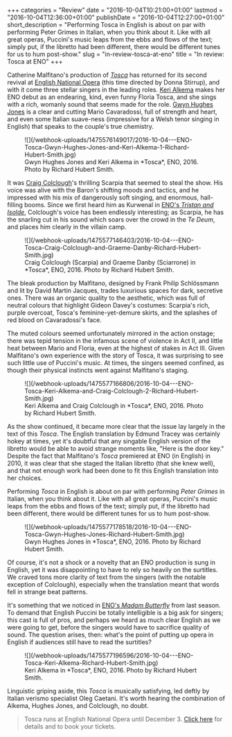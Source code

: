 +++
categories = "Review"
date = "2016-10-04T10:21:00+01:00"
lastmod = "2016-10-04T12:36:00+01:00"
publishDate = "2016-10-04T12:27:00+01:00"
short_description = "Performing Tosca in English is about on par with performing Peter Grimes in Italian, when you think about it. Like with all great operas, Puccini's music leaps from the ebbs and flows of the text; simply put, if the libretto had been different, there would be different tunes for us to hum post-show."
slug = "in-review-tosca-at-eno"
title = "In review: Tosca at ENO"
+++

Catherine Malfitano's production of [*Tosca*](https://www.eno.org/whats-on/tosca/) has returned for its second revival at [English National Opera](/scene/companies/english-national-opera/) (this time directed by Donna Stirrup), and with it come three stellar singers in the leading roles. [Keri Alkema](/talking-with-singers-keri-alkema/) makes her ENO debut as an endearing, kind, even funny Floria Tosca, and she sings with a rich, womanly sound that seems made for the role. [Gwyn Hughes Jones](/scene/people/gwyn-hughes-jones/) is a clear and cutting Mario Cavaradossi, full of strength and heart, and even some Italian suave-ness (impressive for a Welsh tenor singing in English) that speaks to the couple's true chemistry.

<figure data-type="image">
![](/webhook-uploads/1475576149017/2016-10-04---ENO-Tosca-Gwyn-Hughes-Jones-and-Keri-Alkema-1-Richard-Hubert-Smith.jpg)
<figcaption>Gwyn Hughes Jones and Keri Alkema in *Tosca*, ENO, 2016. Photo by Richard Hubert Smith.</figcaption>
</figure>

It was [Craig Colclough](/scene/people/craig-colclough/)'s thrilling Scarpia that seemed to steal the show. His voice was alive with the Baron's shifting moods and tactics, and he impressed with his mix of dangerously soft singing, and enormous, hall-filling booms. Since we first heard him as Kurwenal in [ENO's *Tristan and Isolde*](/in-review-tristan-and-isolde-at-eno/), Colclough's voice has been endlessly interesting; as Scarpia, he has the snarling cut in his sound which soars over the crowd in the *Te Deum*, and places him clearly in the villain camp.

<figure data-type="image">
![](/webhook-uploads/1475577146403/2016-10-04---ENO-Tosca-Craig-Colclough-and-Graeme-Danby-Richard-Hubert-Smith.jpg)
<figcaption>Craig Colclough (Scarpia) and Graeme Danby (Sciarrone) in *Tosca*, ENO, 2016. Photo by Richard Hubert Smith.</figcaption>
</figure>

The bleak production by Malfitano, designed by Frank Philip Schlössmann and lit by David Martin Jacques, trades luxurious spaces for dark, secretive ones. There was an organic quality to the aesthetic, which was full of neutral colours that highlight Gideon Davey's costumes: Scarpia's rich, purple overcoat, Tosca's feminine-yet-demure skirts, and the splashes of red blood on Cavaradossi's face. 

The muted colours seemed unfortunately mirrored in the action onstage; there was tepid tension in the infamous scene of violence in Act II, and little heat between Mario and Floria, even at the highest of stakes in Act III. Given Malfitano's own experience with the story of Tosca, it was surprising to see such little use of Puccini's music. At times, the singers seemed confined, as though their physical instincts went against Malfitano's staging.

<figure data-type="image">
![](/webhook-uploads/1475577166806/2016-10-04---ENO-Tosca-Keri-Alkema-and-Craig-Colclough-2-Richard-Hubert-Smith.jpg)
<figcaption>Keri Alkema and Craig Colclough in *Tosca*, ENO, 2016. Photo by Richard Hubert Smith.</figcaption>
</figure>

As the show continued, it became more clear that the issue lay largely in the text of this *Tosca*. The English translation by Edmund Tracey was certainly hokey at times, yet it's doubtful that any singable English version of the libretto would be able to avoid strange moments like, "Here is the door key." Despite the fact that Malfitano's *Tosca* premiered at ENO (in English) in 2010, it was clear that she staged the Italian libretto (that she knew well), and that not enough work had been done to fit this English translation into her choices.

Performing *Tosca* in English is about on par with performing *Peter Grimes* in Italian, when you think about it. Like with all great operas, Puccini's music leaps from the ebbs and flows of the text; simply put, if the libretto had been different, there would be different tunes for us to hum post-show.

<figure data-type="image">
![](/webhook-uploads/1475577178518/2016-10-04---ENO-Tosca-Gwyn-Hughes-Jones-Richard-Hubert-Smith.jpg)
<figcaption>Gwyn Hughes Jones in *Tosca*, ENO, 2016. Photo by Richard Hubert Smith.</figcaption>
</figure>

Of course, it's not a shock or a novelty that an ENO production is sung in English, yet it was disappointing to have to rely so heavily on the surtitles. We craved tons more clarity of text from the singers (with the notable exception of Colclough), especially when the translation meant that words fell in strange beat patterns.

It's something that we noticed in [ENO's *Madam Butterfly*](/in-review-madam-butterfly-at-eno/) from last season. To demand that English Puccini be totally intelligible is a big ask for singers; this cast is full of pros, and perhaps we heard as much clear English as we were going to get, before the singers would have to sacrifice quality of sound. The question arises, then: what's the point of putting up opera in English if audiences still have to read the surtitles?

<figure data-type="image">
![](/webhook-uploads/1475577196596/2016-10-04---ENO-Tosca-Keri-Alkema-Richard-Hubert-Smith.jpg)
<figcaption>Keri Alkema in *Tosca*, ENO, 2016. Photo by Richard Hubert Smith.</figcaption>
</figure>

Linguistic griping aside, this *Tosca* is musically satisfying, led deftly by Italian verismo specialist Oleg Caetani. It's worth hearing the combination of Alkema, Hughes Jones, and Colclough, no doubt.

>Tosca runs at English National Opera until December 3. [Click here](https://www.eno.org/whats-on/tosca/) for details and to book your tickets.
